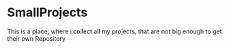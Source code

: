 # SmallProjects
This is a place, where i collect all my projects, that are not big enough to get their own Repository
